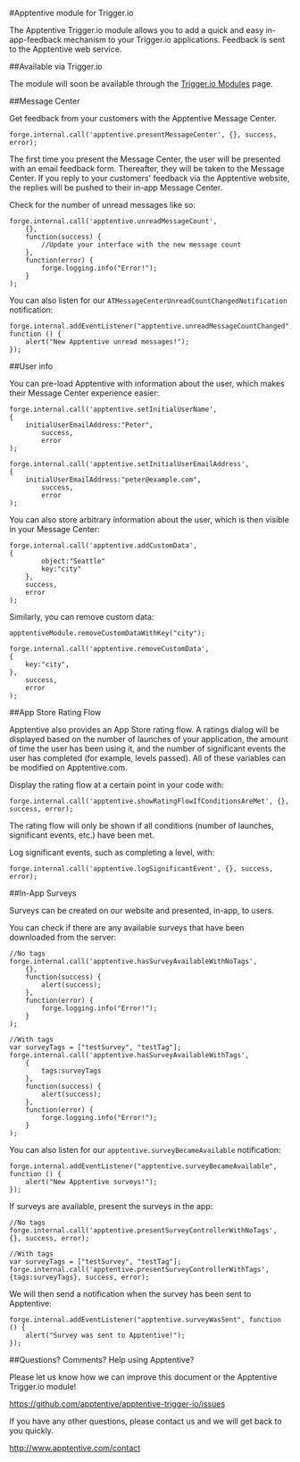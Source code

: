 #Apptentive module for Trigger.io

The Apptentive Trigger.io module allows you to add a quick and easy in-app-feedback mechanism to your Trigger.io applications. Feedback is sent to the Apptentive web service.

##Available via Trigger.io

The module will soon be available through the [Trigger.io Modules](https://trigger.io/modules/) page.

##Message Center

Get feedback from your customers with the Apptentive Message Center.

	forge.internal.call('apptentive.presentMessageCenter', {}, success, error);

The first time you present the Message Center, the user will be presented with an email feedback form. Thereafter, they will be taken to the Message Center. If you reply to your customers' feedback via the Apptentive website, the replies will be pushed to their in-app Message Center. 

Check for the number of unread messages like so:

    forge.internal.call('apptentive.unreadMessageCount',
		{}, 
		function(success) {
			//Update your interface with the new message count
		},
		function(error) {
			forge.logging.info("Error!");
		}
    );

You can also listen for our `ATMessageCenterUnreadCountChangedNotification` notification:

    forge.internal.addEventListener("apptentive.unreadMessageCountChanged", function () {
        alert("New Apptentive unread messages!");
    });

##User info

You can pre-load Apptentive with information about the user, which makes their Message Center experience easier:

	forge.internal.call('apptentive.setInitialUserName',
	{
		initialUserEmailAddress:"Peter", 
			success,
			error
	);

	forge.internal.call('apptentive.setInitialUserEmailAddress',
	{
		initialUserEmailAddress:"peter@example.com", 
			success,
			error
	);

You can also store arbitrary information about the user, which is then visible in your Message Center:

	forge.internal.call('apptentive.addCustomData',
    {
	    	object:"Seattle"
			key:"city"
		}, 
		success,
		error
	);

Similarly, you can remove custom data:

	apptentiveModule.removeCustomDataWithKey("city");
	
	forge.internal.call('apptentive.removeCustomData',
	{
		key:"city",
	}, 
		success,
		error
	);

##App Store Rating Flow

Apptentive also provides an App Store rating flow. A ratings dialog will be displayed based on the number of launches of your application, the amount of time the user has been using it, and the number of significant events the user has completed (for example, levels passed). All of these variables can be modified on Apptentive.com.

Display the rating flow at a certain point in your code with:

	forge.internal.call('apptentive.showRatingFlowIfConditionsAreMet', {}, success, error);

The rating flow will only be shown if all conditions (number of launches, significant events, etc.) have been met.

Log significant events, such as completing a level, with:

	forge.internal.call('apptentive.logSignificantEvent', {}, success, error);

##In-App Surveys

Surveys can be created on our website and presented, in-app, to users.

You can check if there are any available surveys that have been downloaded from the server:

    //No tags
	forge.internal.call('apptentive.hasSurveyAvailableWithNoTags',
		{}, 
		function(success) {
			alert(success);
		},
		function(error) {
			forge.logging.info("Error!");
		}
    );

	//With tags
	var surveyTags = ["testSurvey", "testTag"];
	forge.internal.call('apptentive.hasSurveyAvailableWithTags',
		{
			tags:surveyTags
		}, 
		function(success) {
			alert(success);
		},
		function(error) {
			forge.logging.info("Error!");
		}
	);

You can also listen for our `apptentive.surveyBecameAvailable` notification:

    forge.internal.addEventListener("apptentive.surveyBecameAvailable", function () {
        alert("New Apptentive surveys!");
    });

If surveys are available, present the surveys in the app:

	//No tags
	forge.internal.call('apptentive.presentSurveyControllerWithNoTags', {}, success, error);
	
	//With tags
	var surveyTags = ["testSurvey", "testTag"];
	forge.internal.call('apptentive.presentSurveyControllerWithTags', {tags:surveyTags}, success, error);

We will then send a notification when the survey has been sent to Apptentive:

    forge.internal.addEventListener("apptentive.surveyWasSent", function () {
        alert("Survey was sent to Apptentive!");
    });

##Questions? Comments? Help using Apptentive?

Please let us know how we can improve this document or the Apptentive Trigger.io module!

https://github.com/apptentive/apptentive-trigger-io/issues

If you have any other questions, please contact us and we will get back to you quickly.

http://www.apptentive.com/contact
